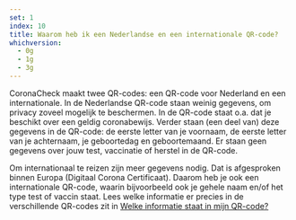 ```yaml
---
set: 1
index: 10
title: Waarom heb ik een Nederlandse en een internationale QR-code?
whichversion:
  - 0g
  - 1g
  - 3g
---
```

CoronaCheck maakt twee QR-codes: een QR-code voor Nederland en een internationale. In de Nederlandse QR-code staan weinig gegevens, om privacy zoveel mogelijk te beschermen. In de QR-code staat o.a. dat je beschikt over een geldig coronabewijs. Verder staan (een deel van) deze gegevens in de QR-code: de eerste letter van je voornaam, de eerste letter van je achternaam, je geboortedag en geboortemaand. Er staan geen gegevens over jouw test, vaccinatie of herstel in de QR-code. 

Om internationaal te reizen zijn meer gegevens nodig. Dat is afgesproken binnen Europa (Digitaal Corona Certificaat). Daarom heb je ook een internationale QR-code, waarin bijvoorbeeld ook je gehele naam en/of het type test of vaccin staat. Lees welke informatie er precies in de verschillende QR-codes zit in [Welke informatie staat in mijn QR-code?](/nl/faq/1-6-welke-informatie-staat-in-mijn-qr-code/)
